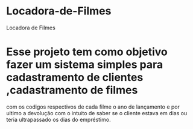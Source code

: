 # Locadora-de-Filmes
Locadora de Filmes

#  Esse projeto tem como objetivo fazer um sistema simples  para cadastramento de clientes ,cadastramento de filmes
com os codigos respectivos  de cada filme o ano de lançamento e por ultimo a devolução com o intuito de saber se o cliente 
estava em dias ou teria ultrapassado os dias do empréstimo.
